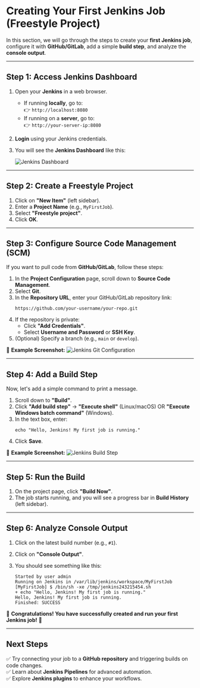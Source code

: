 # **Creating Your First Jenkins Job (Freestyle Project)**  

In this section, we will go through the steps to create your **first Jenkins job**, configure it with **GitHub/GitLab**, add a simple **build step**, and analyze the **console output**.

---

## **Step 1: Access Jenkins Dashboard**
1. Open your **Jenkins** in a web browser.  
   - If running **locally**, go to:  
     👉 `http://localhost:8080`  
   - If running on a **server**, go to:  
     👉 `http://your-server-ip:8080`

2. **Login** using your Jenkins credentials.

3. You will see the **Jenkins Dashboard** like this:  

   ![Jenkins Dashboard](https://www.jenkins.io/doc/book/resources/tutorials/create-new-item.png)

---

## **Step 2: Create a Freestyle Project**
1. Click on **"New Item"** (left sidebar).
2. Enter a **Project Name** (e.g., `MyFirstJob`).
3. Select **"Freestyle project"**.
4. Click **OK**.

---

## **Step 3: Configure Source Code Management (SCM)**
If you want to pull code from **GitHub/GitLab**, follow these steps:

1. In the **Project Configuration** page, scroll down to **Source Code Management**.
2. Select **Git**.
3. In the **Repository URL**, enter your GitHub/GitLab repository link:
   ```
   https://github.com/your-username/your-repo.git
   ```
4. If the repository is private:
   - Click **"Add Credentials"**.
   - Select **Username and Password** or **SSH Key**.
5. (Optional) Specify a branch (e.g., `main` or `develop`).

📌 **Example Screenshot:**
   ![Jenkins Git Configuration](https://miro.medium.com/max/1000/1*xF7ATDhXJELAsRTxfTDEBQ.png)

---

## **Step 4: Add a Build Step**
Now, let's add a simple command to print a message.

1. Scroll down to **"Build"**.
2. Click **"Add build step"** → **"Execute shell"** (Linux/macOS) OR **"Execute Windows batch command"** (Windows).
3. In the text box, enter:
   ```
   echo "Hello, Jenkins! My first job is running."
   ```
4. Click **Save**.

📌 **Example Screenshot:**
   ![Jenkins Build Step](https://www.edureka.co/blog/wp-content/uploads/2019/07/8-Jenkins-Build-Steps-Edureka.png)

---

## **Step 5: Run the Build**
1. On the project page, click **"Build Now"**.
2. The job starts running, and you will see a progress bar in **Build History** (left sidebar).

---

## **Step 6: Analyze Console Output**
1. Click on the latest build number (e.g., `#1`).
2. Click on **"Console Output"**.
3. You should see something like this:

   ```
   Started by user admin
   Running on Jenkins in /var/lib/jenkins/workspace/MyFirstJob
   [MyFirstJob] $ /bin/sh -xe /tmp/jenkins243215454.sh
   + echo "Hello, Jenkins! My first job is running."
   Hello, Jenkins! My first job is running.
   Finished: SUCCESS
   ```

🎉 **Congratulations! You have successfully created and run your first Jenkins job!** 🎉

---

## **Next Steps**
✅ Try connecting your job to a **GitHub repository** and triggering builds on code changes.  
✅ Learn about **Jenkins Pipelines** for advanced automation.  
✅ Explore **Jenkins plugins** to enhance your workflows.
